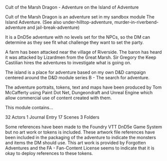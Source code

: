 Cult of the Marsh Dragon - Adventure on the Island of Adventure

Cult of the Marsh Dragon is an adventure set in my sandbox module The Island Adventure. (See also under-hilltop-adventure, murder-in-riverbend-adventure and jail-break-adventure)

It is a DnD5e adventure with no levels set for the NPCs, so the DM can determine as they see fit what challenge they want to set the party.

A farm has been attacked near the village of Riverside. The baron has heard it was attacked by Lizardmen from the Great Marsh. Sir Gregory the Keep Castilian hires the
adventures to investigate what is going on.

The island is a place for adventure based on my own D&D campaign centered around the D&D module series B - The search for adventure.

The adventure portraits, tokens, text and maps have been produced by Tom McCafferty using Paint Dot Net, Dungeondraft and Unreal Engine which allow commercial use of content created with them.

This module contains...

32 Actors
1 Journal Entry
17 Scenes
3 Folders


Some references have been made to the Foundry VTT DnD5e Game System but no art work or tokens is
included. These artwork file references have been included in the packaging of the 
adventure to indicate the monsters and items the DM should use. This art work is provided by Forgotten
Adventures and the FA -  Fan-Content License seems to indicate that it is okay to deploy
references to these tokens.

